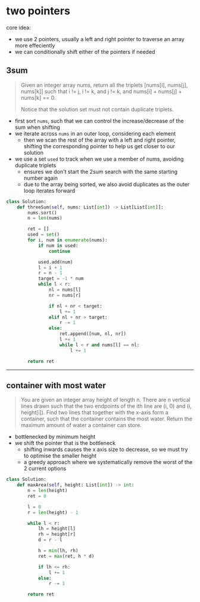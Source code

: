 # two pointers

core idea:

- we use 2 pointers, usually a left and right pointer to traverse an array more effeciently
- we can conditionally shift either of the pointers if needed

## 3sum

> Given an integer array nums, return all the triplets \[nums\[i\], nums\[j\], nums\[k\]\] such that i != j, i != k, and j != k, and nums\[i\] + nums\[j\] + nums\[k\] == 0.
>
> Notice that the solution set must not contain duplicate triplets.

- first sort `nums`, such that we can control the increase/decrease of the sum when shifting
- we iterate across `nums` in an outer loop, considering each element
    - then we scan the rest of the array with a left and right pointer, shifting the corresponding pointer to help us get closer to our solution
- we use a set `used` to track when we use a member of nums, avoiding duplicate triplets
    - ensures we don't start the 2sum search with the same starting number again
    - due to the array being sorted, we also avoid duplicates as the outer loop iterates forward

```python
class Solution:
    def threeSum(self, nums: List[int]) -> List[List[int]]:
        nums.sort()
        n = len(nums)

        ret = []
        used = set()
        for i, num in enumerate(nums):
            if num in used:
                continue

            used.add(num)
            l = i + 1
            r = n - 1
            target = -1 * num
            while l < r:
                nl = nums[l]
                nr = nums[r]

                if nl + nr < target:
                    l += 1
                elif nl + nr > target:
                    r -= 1
                else:
                    ret.append([num, nl, nr])
                    l += 1
                    while l < r and nums[l] == nl:
                        l += 1

        return ret
```

---

## container with most water

> You are given an integer array height of length n. There are n vertical lines drawn such that the two endpoints of the ith line are (i, 0) and (i, height\[i\]).
> Find two lines that together with the x-axis form a container, such that the container contains the most water.
> Return the maximum amount of water a container can store.

- bottlenecked by minimum height
- we shift the pointer that is the bottleneck
    - shifting inwards causes the x axis size to decrease, so we must try to optimise the smaller height
    - a greedy approach where we systematically remove the worst of the 2 current options

```python
class Solution:
    def maxArea(self, height: List[int]) -> int:
        n = len(height)
        ret = 0

        l = 0
        r = len(height) - 1

        while l < r:
            lh = height[l]
            rh = height[r]
            d = r - l

            h = min(lh, rh)
            ret = max(ret, h * d)

            if lh <= rh:
                l += 1
            else:
                r -= 1

        return ret
```
